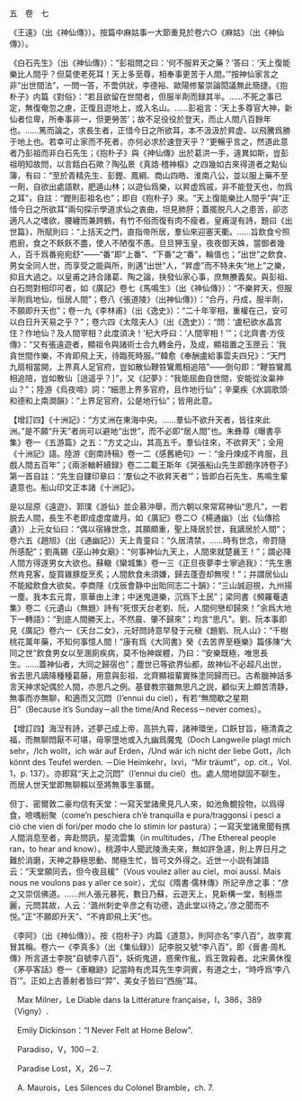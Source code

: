 五　卷　七

《王遠》（出《神仙傳》）。按篇中麻姑事一大節重見於卷六○《麻姑》（出《神仙傳》）。

《白石先生》（出《神仙傳》）：“彭祖問之曰：‘何不服昇天之藥？’答曰：‘天上復能樂比人間乎？但莫使老死耳！天上多至尊，相奉事更苦于人間。’”按神仙家言之非“出世間法”，一問一答，不啻供狀，李德裕、歐陽修輩崇論閎議無此簡捷。《抱朴子》内篇《對俗》：“若且欲留在世間者，但服半劑而録其半。……不死之事已定，無復奄忽之慮，正復且遊地上，或入名山。……彭袓言：‘天上多尊官大神，新仙者位卑，所奉事非一，但更勞苦’；故不足役役於登天，而止人間八百餘年也。……篤而論之，求長生者，正惜今日之所欲耳，本不汲汲於昇虚、以飛騰爲勝于地上也。若幸可止家而不死者，亦何必求於速登天乎？”更暢乎言之，然道此意者乃彭祖而非白石先生；《抱朴子》與《神仙傳》出於葛洪一手，違異如斯，豈彭祖明知故問，以言餂白石歟？陶弘景《真誥·稽神樞》之四幾如古來得道者之點仙簿，有曰：“至於青精先生、彭鏗、鳳綱、商山四皓、淮南八公，並以服上藥不至一劑，自欲出處語默，肥遁山林；以遊仙爲樂，以昇虚爲戚，非不能登天也，勿爲之耳”，自註：“鏗則彭祖名也”；即自《抱朴子》來。“天上復能樂比人間乎”與“正惜今日之所欲耳”兩句探示學道求仙之衷曲，坦見肺肝；蓋擺脱凡人之患苦，卻恣適凡人之嗜欲，腰纏而兼跨鶴，有竹不俗而復有肉不瘦者。皇甫湜有詩，題曰《出世篇》，所賦則曰：“上括天之門，直指帝所居，羣仙來迎塞天衢。……旨飲食兮照庖廚，食之不飫飫不盡，使人不陋復不愚。旦旦狎玉皇，夜夜御天姝，當御者幾人，百千爲番宛宛舒”——“番”即“上番”、“下番”之“番”，輪值也；“出世”之飲食、男女全同人世，而享受之能與所，則邁“出世”人，“昇虚”而不特未失“地上”之樂，抑且大過之。以皇甫之詩合諸葛、陶之論，抉發仙家心事，庶無賸義矣。與彭祖、白石問對相印可者，如《廣記》卷七《馬鳴生》（出《神仙傳》）：“不樂昇天，但服半劑爲地仙，恒居人間”；卷八《張道陵》（出神仙傳》）：“合丹，丹成，服半劑，不願即升天也”；卷一九《李林甫》（出《逸史》）：“二十年宰相，重權在己，安可以白日升天易之乎？”；卷六四《太陰夫人》（出《逸史》）：“問：‘盧杞欲水晶宫住？作地仙？及人間宰相？此度須决！’杞大呼曰：‘人間宰相！’”；《北齊書·方伎傳》：“又有張遠遊者，顯祖令與諸術士合九轉金丹，及成，顯祖置之玉匣云：‘我貪世間作樂，不肯即飛上天，待臨死時服。’”韓愈《奉酬盧給事雲夫四兄》：“天門九扇相當開，上界真人足官府，豈如散仙鞭笞鸞鳳相追陪”——倒句即：“鞭笞鸞鳳相追陪，豈如散仙［逍遥乎？］”，又《記夢》：“我能屈曲自世間，安能從汝巢神山？”；陸游《烏夜啼》詞：“細思上界多官府，且作地行仙”；辛棄疾《水調歌頭·和德和上南澗韻》：“上界足官府，公是地行仙”；皆用此意。

【增訂四】《十洲記》：“方丈洲在東海中央。……羣仙不欲升天者，皆往來此洲。”是不願“升天”者尚可以避地“出世”，而不必即“居人間”也。朱彝尊《曝書亭集》卷一《五游篇》之五：“方丈之山，其高五千。羣仙往來，不欲昇天”；全用《十洲記》語。陸游《劍南詩稿》卷一二《感舊絶句》一：“金丹煉成不肯服，且戲人間五百年”；《兩浙輶軒續録》卷二二載王斯年《哭張船山先生即題序詩卷子》第一首自註：“先生自鏤印章曰：‘羣仙之不欲昇天者’”；皆即白石先生、馬鳴生輩遺意也。船山印文正本諸《十洲記》。

是以屈原《遠遊》、郭璞《游仙》並企慕沖舉，而六朝以來常寫神仙“思凡”，一若脱去人間，長生不老即成虚度歲月。如《廣記》卷二○《楊通幽》（出《仙傳拾遺》）上元女仙曰：“偶以宿緣世念，其願頗重，聖上降居於世，我謫居於人間”；卷六五《趙旭》（出《通幽記》）天上青童曰：“久居清禁，……時有世念，帝罸隨所感配”；劉禹錫《巫山神女廟》：“何事神仙九天上，人間來就楚襄王！”；謂必降人間方得遂男女大欲也。蘇轍《欒城集》卷一三《正旦夜夢李士寧過我》：“先生惠然肯見客，旋買雞豚旋烹炙；人間飲食未須嫌，歸去蓬壺却無喫！”；并謂居仙山不能縱飲食大欲矣。李商隱《戊辰會静中出貽同志二十韻》：“三山誠迴視，九州揚一塵。我本玄元胄，禀華由上津；中迷鬼道樂，沉爲下土民”；梁同書《頻羅菴遺集》卷二《元遺山〈無題〉詩有“死恨天台老劉、阮，人間何戀却歸來！”余爲大地下一轉語》：“到底人間勝天上，不然晨、肇不歸來”；均言“思凡”。劉、阮本事即見《廣記》卷六一《天台二女》，元好問詩意早發于元稹《題劉、阮人山》：“千樹桃花萬年藥，不知何事憶人間！”康有爲《大同書》癸《去苦界至極樂》篇侈陳“大同之世”飲食男女以至溷廁疾病，莫不怡神娱體，乃曰：“安樂既極，唯思長生。……蓋神仙者，大同之歸宿也”；塵世已等欲界仙都，故神仙不必超凡出世，省去思凡謫降種種葛藤，用意與彭祖、北齊顯祖輩實殊塗同歸而已。古希臘神話多言天神求妃偶於人間，亦思凡之例。基督教宗雖無思凡之説，顧似天上頗苦清静，無事而亦無聊，和適而又沉悶（l’ennui du ciel），有若“無間歇之星期日”（Because it’s Sunday－all the time/And Recess－never comes）。

【增訂四】海湼有詩，述夢己成上帝，高拱九霄，諸神環坐，口飫甘旨，極清貴之福，而無聊悶厭不可堪，毋寧墮地或入九幽爲魔鬼（Doch Langweile plagt mich sehr，/Ich wollt，ich wär auf Erden，/Und wär ich nicht der liebe Gott，/Ich könnt des Teufel werden. －Die Heimkehr，lxvi，“Mir träumt”，op. cit.，Vol. 1，p. 137）。亦即寫“天上之沉悶”（l’ennui du ciel）也。處人間地獄固不聊生，而居人世天堂即無聊賴以至將無事生事爾。

但丁、密爾敦二豪均信有天堂：一寫天堂諸衆見凡人來，如池魚覩投物，以爲得食，噞喁紛聚（come’n peschiera ch’è tranquilla e pura/traggonsi i pesci a ciò che vien di fori/per modo che lo stimin lor pastura）；一寫天堂諸衆聞有携人間消息至者，奔赴問訊，星流雲集（in multitudes，/The Ethereal people ran，to hear and know）。桃源中人聞武陵漁夫來，無如許急遽，則上界日月之難於消磨，天神之静極思動、閒極生忙，皆可文外得之。近世一小説有謔語云：“天堂願同去，但今夜且緩”（Vous voulez aller au ciel，moi aussi. Mais nous ne voulons pas y aller ce soir），尤似《隋書·儒林傳》所記辛彦之事：“彦之又崇信佛道。……州人張元暴死，數日乃蘇，云遊天上，見新構一堂，制極祟麗，元問其故，人云：‘潞州刺史辛彦之有功德，造此堂以待之。’彦之聞而不悦。”正“不願即升天”、“不肯即飛上天”也。

《李阿》（出《神仙傳》）。按《抱朴子》内篇《道意》，則阿亦名“李八百”，故李寬冒其稱。卷六一《李真多》（出《集仙録》）記李脱又號“李八百”，即《晉書·周札傳》所言道士李脱“自號李八百”，妖術鬼道，惑衆作亂，爲王敦殺者。北宋黄休復《茅亭客話》卷一《車轍跡》記當時有虎耳先生李洞賓，有道之士，“時呼爲‘李八百’”。正如上古善射者皆曰“羿”、美女子皆曰“西施”耳。











　Max Milner，Le Diable dans la Littérature française，I，386，389（Vigny）.

　Emily Dickinson：“I Never Felt at Home Below”.

　Paradiso，V，100－2.

　Paradise Lost，X，26－7.

　A. Maurois，Les Silences du Colonel Bramble，ch. 7.